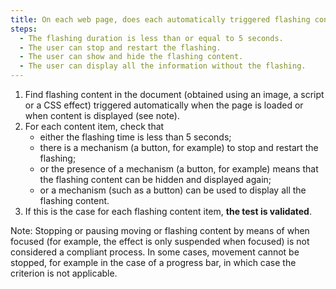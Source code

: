 ```yaml
---
title: On each web page, does each automatically triggered flashing content meet one of these conditions?
steps:
  - The flashing duration is less than or equal to 5 seconds.
  - The user can stop and restart the flashing.
  - The user can show and hide the flashing content.
  - The user can display all the information without the flashing.
---
```


1. Find flashing content in the document (obtained using an image, a script or a CSS effect) triggered automatically when the page is loaded or when content is displayed (see note).
2. For each content item, check that
   - either the flashing time is less than 5 seconds;
   - there is a mechanism (a button, for example) to stop and restart the flashing;
   - or the presence of a mechanism (a button, for example) means that the flashing content can be hidden and displayed again;
   - or a mechanism (such as a button) can be used to display all the flashing content.
3. If this is the case for each flashing content item, **the test is validated**.

Note: Stopping or pausing moving or flashing content by means of when focused (for example, the effect is only suspended when focused) is not considered a compliant process. In some cases, movement cannot be stopped, for example in the case of a progress bar, in which case the criterion is not applicable.
